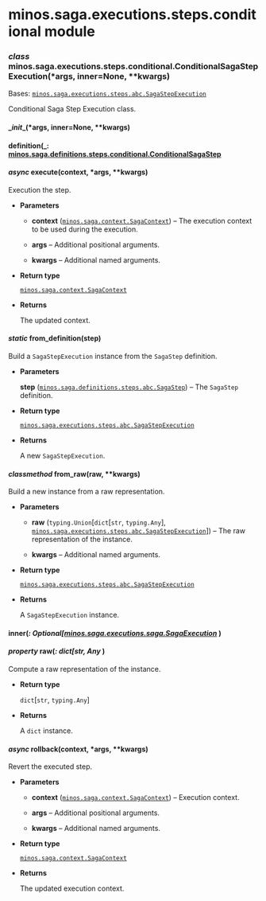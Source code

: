 # minos.saga.executions.steps.conditional module


### _class_ minos.saga.executions.steps.conditional.ConditionalSagaStepExecution(\*args, inner=None, \*\*kwargs)
Bases: [`minos.saga.executions.steps.abc.SagaStepExecution`](minos.saga.executions.steps.abc.md#minos.saga.executions.steps.abc.SagaStepExecution)

Conditional Saga Step Execution class.


#### \__init__(\*args, inner=None, \*\*kwargs)

#### definition(_: [minos.saga.definitions.steps.conditional.ConditionalSagaStep](minos.saga.definitions.steps.conditional.md#minos.saga.definitions.steps.conditional.ConditionalSagaStep_ )

#### _async_ execute(context, \*args, \*\*kwargs)
Execution the step.


* **Parameters**

    
    * **context** ([`minos.saga.context.SagaContext`](minos.saga.context.md#minos.saga.context.SagaContext)) – The execution context to be used during the execution.


    * **args** – Additional positional arguments.


    * **kwargs** – Additional named arguments.



* **Return type**

    [`minos.saga.context.SagaContext`](minos.saga.context.md#minos.saga.context.SagaContext)



* **Returns**

    The updated context.



#### _static_ from_definition(step)
Build a `SagaStepExecution` instance from the `SagaStep` definition.


* **Parameters**

    **step** ([`minos.saga.definitions.steps.abc.SagaStep`](minos.saga.definitions.steps.abc.md#minos.saga.definitions.steps.abc.SagaStep)) – The `SagaStep` definition.



* **Return type**

    [`minos.saga.executions.steps.abc.SagaStepExecution`](minos.saga.executions.steps.abc.md#minos.saga.executions.steps.abc.SagaStepExecution)



* **Returns**

    A new `SagaStepExecution`.



#### _classmethod_ from_raw(raw, \*\*kwargs)
Build a new instance from a raw representation.


* **Parameters**

    
    * **raw** (`typing.Union`[`dict`[`str`, `typing.Any`], [`minos.saga.executions.steps.abc.SagaStepExecution`](minos.saga.executions.steps.abc.md#minos.saga.executions.steps.abc.SagaStepExecution)]) – The raw representation of the instance.


    * **kwargs** – Additional named arguments.



* **Return type**

    [`minos.saga.executions.steps.abc.SagaStepExecution`](minos.saga.executions.steps.abc.md#minos.saga.executions.steps.abc.SagaStepExecution)



* **Returns**

    A `SagaStepExecution` instance.



#### inner(_: Optional[[minos.saga.executions.saga.SagaExecution](minos.saga.executions.saga.md#minos.saga.executions.saga.SagaExecution)_ )

#### _property_ raw(_: dict[str, Any_ )
Compute a raw representation of the instance.


* **Return type**

    `dict`[`str`, `typing.Any`]



* **Returns**

    A `dict` instance.



#### _async_ rollback(context, \*args, \*\*kwargs)
Revert the executed step.


* **Parameters**

    
    * **context** ([`minos.saga.context.SagaContext`](minos.saga.context.md#minos.saga.context.SagaContext)) – Execution context.


    * **args** – Additional positional arguments.


    * **kwargs** – Additional named arguments.



* **Return type**

    [`minos.saga.context.SagaContext`](minos.saga.context.md#minos.saga.context.SagaContext)



* **Returns**

    The updated execution context.
